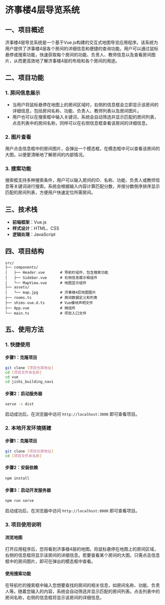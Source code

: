 # 济事楼4层导览系统

## 一、项目概述
济事楼4层导览系统是一个基于Vue.js构建的交互式地图导览应用程序。该系统为用户提供了济事楼4层各个房间的详细信息和便捷的查询功能。用户可以通过鼠标悬停或搜索功能，快速获取每个房间的功能、负责人、教师信息以及查看房间图片，从而更高效地了解济事楼4层的布局和各个房间的用途。

## 二、项目功能
### 1. 房间信息展示
- 当用户将鼠标悬停在地图上的房间区域时，右侧的信息框会立即显示该房间的详细信息，包括房间名称、功能、负责人、教师列表以及房间图片。
- 用户也可以在搜索框中输入关键词，系统会自动筛选并显示匹配的房间列表，点击列表中的房间名称，同样可以在右侧信息框查看该房间的详细信息。

### 2. 图片查看
用户点击信息框中的房间图片，会弹出一个模态框，在模态框中可以查看该房间的大图，以便更清晰地了解房间的内部情况。

### 3. 搜索功能
搜索框支持多种搜索条件，用户可以输入房间的ID、名称、功能、负责人或教师信息等关键词进行搜索。系统会根据输入内容计算匹配分数，并按分数倒序排序显示匹配的房间列表，方便用户快速定位所需房间。

## 三、技术栈
- **前端框架**：Vue.js
- **样式设计**：HTML、CSS
- **逻辑处理**：JavaScript

## 四、项目结构
```
src/
├── components/
│   ├── Header.vue       # 导航栏组件，包含搜索功能
│   ├── Sidebar.vue      # 右侧信息展示框组件
│   └── MapView.vue      # 地图显示组件
├── assets/
│   └── map.jpg          # 济事楼4层地图图片
├── rooms.ts             # 房间数据定义和列表
├── shims-vue.d.ts       # Vue模块声明文件
├── App.vue              # 根组件
└── main.ts              # 项目入口文件
```

## 五、使用方法
### 1. 快捷使用
#### 步骤1：克隆项目
```bash
git clone [项目仓库地址]
cd [项目文件夹名称]
cd vue
cd jishi_building_navi
```
#### 步骤2：启动服务器
```bash
serve -s dist
```
启动成功后，在浏览器中访问 `http://localhost:3000` 即可查看项目。

### 2. 本地开发环境搭建
#### 步骤1：克隆项目
```bash
git clone [项目仓库地址]
cd [项目文件夹名称]
```

#### 步骤2：安装依赖
```bash
npm install
```

#### 步骤3：启动开发服务器
```bash
npm run serve
```
启动成功后，在浏览器中访问 `http://localhost:8080` 即可查看项目。

### 3. 项目使用说明
#### 浏览地图
打开应用程序后，您将看到济事楼4层的地图。将鼠标悬停在地图上的房间区域，右侧的信息框将显示该房间的详细信息。若要查看某个房间的大图，只需点击信息框中的房间图片，即可在弹出的模态框中查看。

#### 使用搜索功能
在导航栏的搜索框中输入您想要查找的房间的相关信息，如房间名称、功能、负责人等。随着您输入的内容，系统会自动筛选并显示匹配的房间列表。点击列表中的房间名称，右侧的信息框将显示该房间的详细信息。
